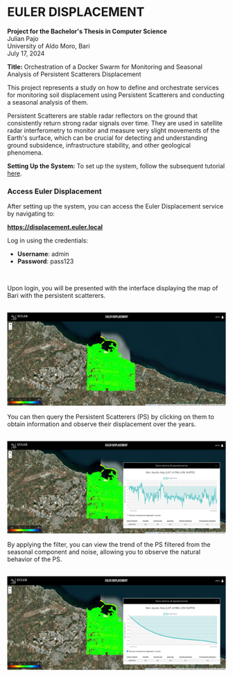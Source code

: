 # EULER DISPLACEMENT

**Project for the Bachelor's Thesis in Computer Science** </br>
Julian Pajo </br>
University of Aldo Moro, Bari </br>
July 17, 2024 </br>

**Title:**
Orchestration of a Docker Swarm for Monitoring and Seasonal Analysis of Persistent Scatterers Displacement

This project represents a study on how to define and orchestrate services for monitoring soil displacement using Persistent Scatterers and conducting a seasonal analysis of them.

Persistent Scatterers are stable radar reflectors on the ground that consistently return strong radar signals over time. They are used in satellite radar interferometry to monitor and measure very slight movements of the Earth's surface, which can be crucial for detecting and understanding ground subsidence, infrastructure stability, and other geological phenomena.

**Setting Up the System:**
To set up the system, follow the subsequent tutorial [here](./docs/DEPLOY.md).

### Access Euler Displacement

After setting up the system, you can access the Euler Displacement service by navigating to:

**https://displacement.euler.local**

Log in using the credentials:
- **Username**: admin
- **Password**: pass123

<br>

Upon login, you will be presented with the interface displaying the map of Bari with the persistent scatterers.

<br>
<img src="docs/img/map.png" alt="map">

<br>

You can then query the Persistent Scatterers (PS) by clicking on them to obtain information and observe their displacement over the years.

<br>

<img src="docs/img/displacement.png" alt="displacement">

<br>

By applying the filter, you can view the trend of the PS filtered from the seasonal component and noise, allowing you to observe the natural behavior of the PS.

<br>

<img src="docs/img/displacement2.png" alt="displacement2">
